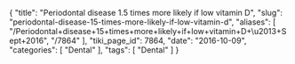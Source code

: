 {
    "title": "Periodontal disease 1.5 times more likely if low vitamin D",
    "slug": "periodontal-disease-15-times-more-likely-if-low-vitamin-d",
    "aliases": [
        "/Periodontal+disease+15+times+more+likely+if+low+vitamin+D+\u2013+Sept+2016",
        "/7864"
    ],
    "tiki_page_id": 7864,
    "date": "2016-10-09",
    "categories": [
        "Dental"
    ],
    "tags": [
        "Dental"
    ]
}